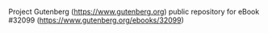 Project Gutenberg (https://www.gutenberg.org) public repository for eBook #32099 (https://www.gutenberg.org/ebooks/32099)

